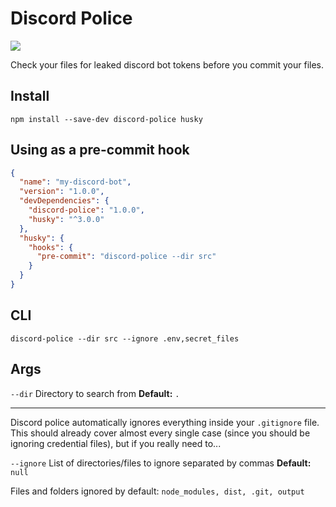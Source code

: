 # Discord Police

![](https://media1.tenor.com/images/3d596ad88741269a62e73d75c81afde4/tenor.gif?itemid=9529075)

Check your files for leaked discord bot tokens before you commit your files.

## Install

```
npm install --save-dev discord-police husky
```

## Using as a pre-commit hook

```json
{
  "name": "my-discord-bot",
  "version": "1.0.0",
  "devDependencies": {
    "discord-police": "1.0.0",
    "husky": "^3.0.0"
  },
  "husky": {
    "hooks": {
      "pre-commit": "discord-police --dir src"
    }
  }
}
```

## CLI

```
discord-police --dir src --ignore .env,secret_files
```

## Args

`--dir` Directory to search from **Default:** `.`

---

Discord police automatically ignores everything inside your `.gitignore` file. This should already cover almost every single case (since you should be ignoring credential files), but if you really need to...

`--ignore` List of directories/files to ignore separated by commas **Default:** `null`

Files and folders ignored by default: `node_modules, dist, .git, output`
